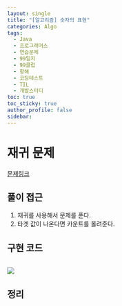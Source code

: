 ```yaml
---
layout: single
title: "[알고리즘] 숫자의 표현"
categories: Algo
tags:
  - Java
  - 프로그래머스
  - 연습문제
  - 99일지
  - 99클럽
  - 항해
  - 코딩테스트
  - TIL
  - 개발스터디
toc: true
toc_sticky: true
author_profile: false
sidebar:
---
```


# 재귀 문제

[문제링크](https://school.programmers.co.kr/learn/courses/30/lessons/12924)

## 풀이 접근

1. 재귀를 사용해서 문제를 푼다.
2. 타겟 값이 나온다면 카운트를 올려준다.

## 구현 코드 

```java


```

![](https://i.imgur.com/2pT3YSJ.png)



## 정리







